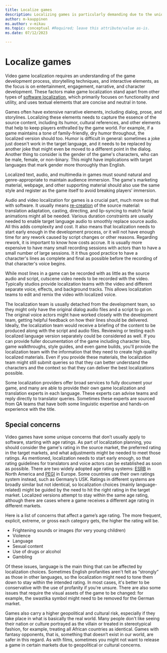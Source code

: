 ```yaml
---
title: Localize games
description: Localizing games is particularly demanding due to the unique way games are developed and the nature of the target audience.
author: m-kauppinen
ms.author: v-mikau
ms.topic: conceptual #Required; leave this attribute/value as-is.
ms.date: 07/12/2023

---
```


# Localize games

Video game localization requires an understanding of the game development process, storytelling techniques, and interactive elements, as the focus is on entertainment, engagement, narrative, and character development. These factors make game localization stand apart from other types of [software localization](localize-software.md), which primarily focuses on functionality and utility, and uses textual elements that are concise and neutral in tone.

Games often have extensive narrative elements, including dialog, prose, and storylines. Localizing these elements needs to capture the essence of the source content, including its humor, cultural references, and other elements that help to keep players enthralled by the game world. For example, if a game maintains a tone of family-friendly, dry humor throughout, the localized version should too. Humor is difficult in general: sometimes a joke just doesn't work in the target language, and it needs to be replaced by another joke that might even be moved to a different point in the dialog. Another thing to consider is the gender of the game's characters, who can be male, female, or non-binary. This might have implications with target languages that mark gender more thoroughly than English.

Localized text, audio, and multimedia in games must sound natural and genre-appropriate to maintain audience immersion. The game's marketing material, webpage, and other supporting material should also use the same style and register as the game itself to avoid breaking players’ immersion.

Audio and video localization for games is a crucial part, much more so that with software. It usually means [re-creation](../media/re-creation.md) of the source material: translation adaptation, casting, directing, and lip-syncing to match facial animations might all be needed. Various duration constraints are usually needed to enable target language audio to smoothly replace source audio. All this adds complexity and cost. It also means that localization needs to start early enough in the development process, or it will not have enough time for any rework caused by script changes or other reasons. Regarding rework, it is important to know how costs accrue. It is usually more expensive to have many small recording sessions with actors than to have a small number of large sessions. It it thus good practice to have a character's lines as complete and final as possible before the recording of that character's voice begins.

While most lines in a game can be recorded with as little as the source audio and script, cutscene video needs to be recorded with the video. Typically studios provide localization teams with the video and different separate voice, effects, and background tracks. This allows localization teams to edit and remix the video with localized voice.

The localization team is usually detached from the development team, so they might only have the original dialog audio files and a script to go on. The original voice actors might have worked closely with the development team, getting helpful feedback on how their lines should be delivered. Ideally, the localization team would receive a briefing of the content to be produced along with the script and audio files. Reviewing or testing each localized language version separately could be considered as well. If you can provide fuller documentation of the game including character bios, game walkthroughs, style guides, and even game builds, you'll provide the localization team with the information that they need to create high quality localized materials. Even if you provide these materials, the localization team might still submit queries so that they can better understand the characters and the context so that they can deliver the best localizations possible.

Some localization providers offer broad services to fully document your game, and many are able to provide their own game localization and translation experts in each language. These experts can advise teams and reply directly to translator queries. Sometimes these experts are sourced from QA teams that have both some linguistic expertise and hands-on experience with the title.

## Special concerns

Video games have some unique concerns that don’t usually apply to software, starting with age ratings. As part of localization planning, you should consider the game's rating in the source market, the preferred rating in the target markets, and what adjustments might be needed to meet those ratings. As mentioned, localization needs to start early enough, so that rating guidelines for translators and voice actors can be established as soon as possible. There are two widely adopted age rating systems: [ESRB](https://www.esrb.org/ratings/) in North America and [PEGI](https://pegi.info/page/pegi-age-ratings) in Europe. Some countries use their own ratings system instead, such as Germany’s USK. Ratings in different systems are broadly similar but not identical, so localization choices (mainly language-related) might be guided by the need to hit the right rating in the target market. Localized versions attempt to stay within the same age rating, although there are cases where a game receives a different age rating in different markets.

Here is a list of concerns that affect a game’s age rating. The more frequent, explicit, extreme, or gross each category gets, the higher the rating will be.

- Frightening sounds or images (for very young children)
- Violence
- Language
- Sexual content
- Use of drugs or alcohol
- Gambling

Of these issues, language is the main thing that can be affected by localization choices. Sometimes English profanities aren't felt as “strongly” as those in other languages, so the localization might need to tone them down to stay within the intended rating. In most cases, it's better to be conservative with the use of profanity if you're unsure. There are also some issues that require the visual assets of the game to be changed: for example, the swastika symbol might need to be removed for the German market.

Games also carry a higher geopolitical and cultural risk, especially if they take place in what is basically the real world. Many people don't like seeing their nation or culture portrayed as the villain or treated in stereotypical fashion, for example, treating all African countries as identical. Games with fantasy opponents, that is, something that doesn’t exist in our world, are safer in this regard. As with films, sometimes you might not want to release a game in certain markets due to geopolitical or cultural concerns.
